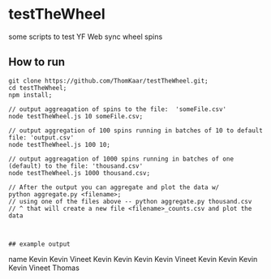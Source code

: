# testTheWheel
some scripts to test YF Web sync wheel spins


## How to run 
```
git clone https://github.com/ThomKaar/testTheWheel.git;
cd testTheWheel;
npm install;

// output aggreagation of spins to the file:  'someFile.csv'
node testTheWheel.js 10 someFile.csv;

// output aggregation of 100 spins running in batches of 10 to default file: 'output.csv'
node testTheWheel.js 100 10;

// output aggreagation of 1000 spins running in batches of one (default) to the file: 'thousand.csv'
node testTheWheel.js 1000 thousand.csv;

// After the output you can aggregate and plot the data w/
python aggregate.py <filename>;
// using one of the files above -- python aggregate.py thousand.csv
// ^ that will create a new file <filename>_counts.csv and plot the data



## example output
```
name
Kevin
Kevin
Vineet
Kevin
Kevin
Kevin
Kevin
Vineet
Kevin
Kevin
Kevin
Kevin
Vineet
Thomas
```
